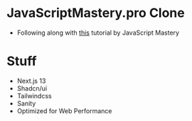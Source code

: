 # JavaScriptMastery.pro Clone
- Following along with [this](https://www.youtube.com/watch?v=3WCIyNOrzwM) tutorial by JavaScript Mastery

# Stuff
- Next.js 13
- Shadcn/ui
- Tailwindcss
- Sanity
- Optimized for Web Performance